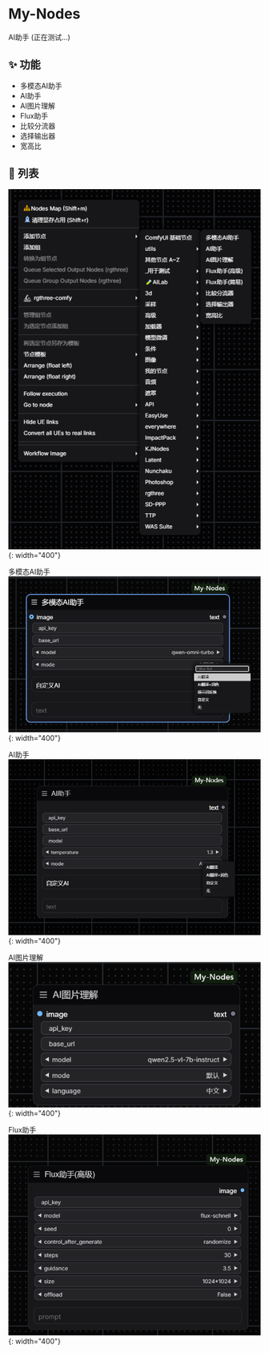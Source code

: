 # My-Nodes

AI助手
(正在测试...)

## ✨ 功能
- 多模态AI助手
- AI助手
- AI图片理解
- Flux助手
- 比较分流器
- 选择输出器
- 宽高比




## 📑 列表

![列表](IMG/list.png){: width="400"}

多模态AI助手
![多模态AI助手](IMG/1.png){: width="400"}

AI助手
![AI助手](IMG/2.png){: width="400"}

AI图片理解
![AI图片理解](IMG/3.png){: width="400"}

Flux助手
![Flux助手](IMG/4.png){: width="400"}
